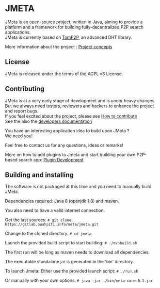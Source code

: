 
# JMETA

JMeta is an open-source project, written in Java, aiming to provide a platform and a framework for building fully-decentralized P2P search applications.  
JMeta is currently based on [TomP2P](https://github.com/tomp2p/TomP2P), an advanced DHT library.  

More information about the project : [Project concepts](concepts)

## License

JMeta is released under the terms of the AGPL v3 License.  

## Contributing

JMeta is at a very early stage of development and is under heavy changes.  
But we always need testers, reviewers and hackers to enhance the project and report bugs.  
If you feel excited about the project, please see [How to contribute](contribute)  
See the also the [developers documentation](dev/developers)

You have an interesting application idea to build upon JMeta ?  
We need you!

Feel free to contact us for any questions, ideas or remarks!  

More on how to add plugins to Jmeta and start building your own P2P-based search app: [Plugin Development](dev/plugins)  

## Building and installing

The software is not packaged at this time and you need to manually build JMeta.

Dependencies required: Java 8 (openjdk 1.8) and maven.

You also need to have a valid internet connection.

Get the last sources:
`# git clone https://gitlab.ouahpiti.info/meta/jmeta.git`

Change to the cloned directory:
`# cd jmeta`

Launch the provided build script to start building: 
`# ./mvnbuild.sh`

The first run will be long as maven needs to download all dependencies.

The executable standalone jar is generated in the 'bin' directory.

To launch Jmeta:
Either use the provided launch script: `# ./run.sh`

Or manually with your own options: `# java -jar ./bin/meta-core-0.1.jar`
